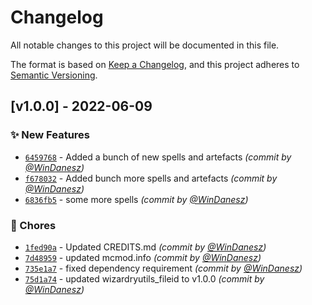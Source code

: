 # Changelog
All notable changes to this project will be documented in this file.

The format is based on [Keep a Changelog](https://keepachangelog.com/en/1.0.0/),
and this project adheres to [Semantic Versioning](https://semver.org/spec/v2.0.0.html).

## [v1.0.0] - 2022-06-09
### :sparkles: New Features
- [`6459768`](https://github.com/WinDanesz/WizardryNecromancersDelight/commit/64597682a2defd976798b1fb5f0d3d1251ca4b2a) - Added a bunch of new spells and artefacts *(commit by [@WinDanesz](https://github.com/WinDanesz))*
- [`f678032`](https://github.com/WinDanesz/WizardryNecromancersDelight/commit/f678032b9701c805f665ba09b72f8f2f8efcc360) - Added bunch more spells and artefacts *(commit by [@WinDanesz](https://github.com/WinDanesz))*
- [`6836fb5`](https://github.com/WinDanesz/WizardryNecromancersDelight/commit/6836fb58e847fba87d0b1bd0139433c1f840726d) - some more spells *(commit by [@WinDanesz](https://github.com/WinDanesz))*

### :wrench: Chores
- [`1fed90a`](https://github.com/WinDanesz/WizardryNecromancersDelight/commit/1fed90ada648b1ffecf1ef165d72a7958296bedd) - Updated CREDITS.md *(commit by [@WinDanesz](https://github.com/WinDanesz))*
- [`7d48959`](https://github.com/WinDanesz/WizardryNecromancersDelight/commit/7d489599d7459f0633fa1951317f5b7c08ee93d6) - updated mcmod.info *(commit by [@WinDanesz](https://github.com/WinDanesz))*
- [`735e1a7`](https://github.com/WinDanesz/WizardryNecromancersDelight/commit/735e1a79bd24d244a1793a967ccc8e21bcdeb118) - fixed dependency requirement *(commit by [@WinDanesz](https://github.com/WinDanesz))*
- [`75d1a74`](https://github.com/WinDanesz/WizardryNecromancersDelight/commit/75d1a74fd8748be4bad016919daa037aab9554c0) - updated wizardryutils_fileid to v1.0.0 *(commit by [@WinDanesz](https://github.com/WinDanesz))*

